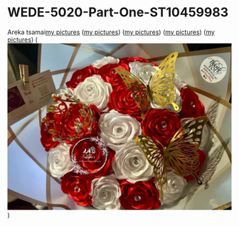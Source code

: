 # WEDE-5020-Part-One-ST10459983
Areka tsamai<my pictures>[my pictures](<team 2-1.jfif>)
                         ([my pictures](<product 4.jfif>))
                         ([my pictures](<product 3.jfif>))
                         ([my pictures](team.jfif))
                         ([my pictures](<product 2.jfif>))
                         (![Alt text](<product 1.webp>))





